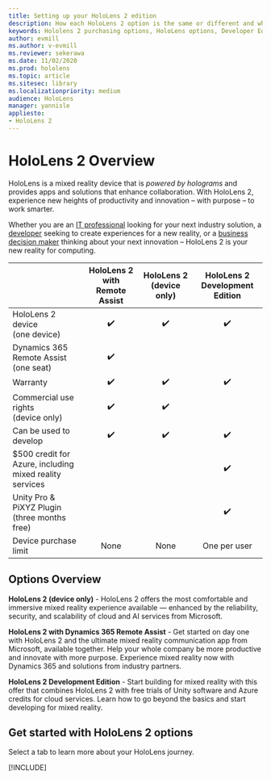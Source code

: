```yaml
---
title: Setting up your HoloLens 2 edition
description: How each HoloLens 2 option is the same or different and what to do after getting one.
keywords: Hololens 2 purchasing options, HoloLens options, Developer Edition
author: evmill
ms.author: v-evmill
ms.reviewer: sekerawa
ms.date: 11/02/2020
ms.prod: hololens
ms.topic: article
ms.sitesec: library
ms.localizationpriority: medium
audience: HoloLens
manager: yannisle
appliesto:
- HoloLens 2
---
```


# HoloLens 2 Overview

HoloLens is a mixed reality device that is *powered by holograms* and provides apps and solutions that enhance collaboration. With HoloLens 2, experience new heights of productivity and innovation – with purpose – to work smarter.

Whether you are an [IT professional](https://www.microsoft.com/hololens/apps) looking for your next industry solution, a [developer](https://www.microsoft.com/hololens/developers) seeking to create experiences for a new reality, or a [business decision maker](https://www.microsoft.com/hololens/apps) thinking about your next innovation – HoloLens 2 is your new reality for computing. 

|                                                         | HoloLens 2 with Remote Assist | HoloLens 2 (device only) | HoloLens 2 Development Edition |
|---------------------------------------------------------|:-----------------------------:|:------------------------:|:------------------------------:|
| HoloLens 2 device <br>(one device)                      |               ✔️               |             ✔️            |                ✔️               |
| Dynamics 365 Remote Assist<br>(one seat)                |               ✔️               |                          |                                |
| Warranty                                                |               ✔️               |             ✔️            |                ✔️               |
| Commercial use rights<br>(device only)                  |               ✔️               |             ✔️            |                                |
| Can be used to develop                                  |               ✔️               |             ✔️            |                ✔️               |
| $500 credit for Azure, including mixed reality services |                               |                          |                ✔️               |
| Unity Pro & PiXYZ Plugin <br>(three months free)        |                               |                          |                ✔️               |
| Device purchase limit                                   |              None             |           None           |          One per user          |

## Options Overview

**HoloLens 2 (device only)** - HoloLens 2 offers the most comfortable and immersive mixed reality experience available — enhanced by the reliability, security, and scalability of cloud and AI services from Microsoft.

**HoloLens 2 with Dynamics 365 Remote Assist** - Get started on day one with HoloLens 2 and the ultimate mixed reality communication app from Microsoft, available together. Help your whole company be more productive and innovate with more purpose. Experience mixed reality now with Dynamics 365 and solutions from industry partners.

**HoloLens 2 Development Edition** - Start building for mixed reality with this offer that combines HoloLens 2 with free trials of Unity software and Azure credits for cloud services. Learn how to go beyond the basics and start developing for mixed reality.

## Get started with HoloLens 2 options
Select a tab to learn more about your HoloLens journey. 

[!INCLUDE[](includes/options-overview.md)]

